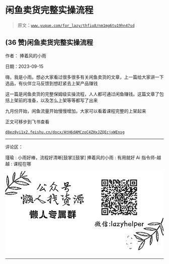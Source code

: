 # 闲鱼卖货完整实操流程

> 原文：[`www.yuque.com/for_lazy/thfiu8/nm1mg6tu19hn47sd`](https://www.yuque.com/for_lazy/thfiu8/nm1mg6tu19hn47sd)

## (36 赞)闲鱼卖货完整实操流程

作者： 捧着风的小雨

日期：2023-09-15

嗨，我是小雨。想必大家看过很多很多有关闲鱼卖货的文章，上一篇给大家讲一下选品，有伙伴立马反馈到想赶紧去上架产品赚钱

这一篇是闲鱼卖货的完整保姆级实操流程，人人都可通过闲鱼赚钱。这篇文章了包括上架前的准备，以及怎么上架等等都写了出来

九月份开始，闲鱼流量开始慢慢增加。大家可以看着课程完整的上架起来

正文可移步到飞书查看

[`d8ez8yi1x2.feishu.cn/docx/AtH6dAMCzoC4ZHxJZQEcjxWEnsg`](https://d8ez8yi1x2.feishu.cn/docx/AtH6dAMCzoC4ZHxJZQEcjxWEnsg)

* * *

评论区：

瑾瑜 : 小雨好棒，流程好清晰[鼓掌][鼓掌]
捧着风的小雨 : 有用就好
Ai 指令师-越越 : 课程在哪

![](img/1c37d505930596d12a88ab23e11aa07a.png)

* * *
